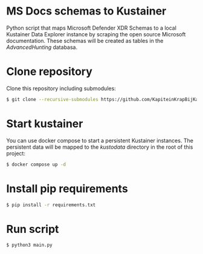 # MS Docs schemas to Kustainer

Python script that maps Microsoft Defender XDR Schemas to a local Kustainer Data Explorer instance by scraping the open source Microsoft documentation. These schemas will be created as tables in the *AdvancedHunting* databasa.


# Clone repository
Clone this repository including submodules:

```bash
$ git clone --recursive-submodules https://github.com/KapiteinKrapBijKas/defender_schemas_to_kustainer
```

# Start kustainer
You can use docker compose to start a persistent Kustainer instances. The persistent data will be mapped to the *kustodata* directory in the root of this project:

```bash
$ docker compose up -d
```

# Install pip requirements

```bash
$ pip install -r requirements.txt
```

# Run script

```bash
$ python3 main.py
```
